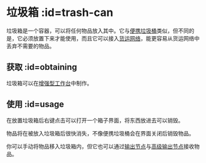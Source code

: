 # 垃圾箱 :id=trash-can

垃圾箱是一个容器，可以将任何物品放入其中。它与[便携垃圾桶](/Portable-Dustbin)类似，但不同的是，它必须放置下来才能使用，而且它可以接入[货运网络](/Cargo-Management)，能更容易从货运网络中丢弃不需要的物品。

## 获取 :id=obtaining

垃圾箱可以在[增强型工作台](/Enhanced-Crafting-Table)中制作。

## 使用 :id=usage

在放置垃圾箱后右键点击可以打开一个箱子界面，将东西放进去可以销毁。

物品将在被放入垃圾箱后很快消失，不像便携垃圾桶会在界面关闭后销毁物品。

你可以手动将物品移入垃圾箱内，但它也可以通过[输出节点](/Output-Node)与[高级输出节点](/Advanced-Output-Node)接收物品。
